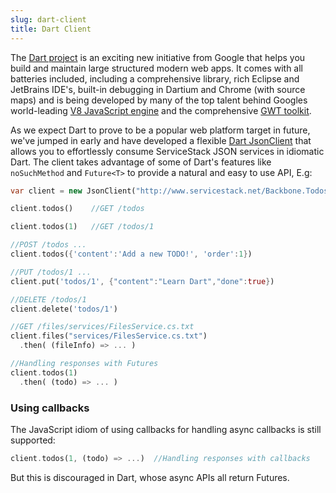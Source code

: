 ```yaml
---
slug: dart-client
title: Dart Client
---
```


The [Dart project](http://www.dartlang.org/) is an exciting new initiative from Google that helps you build and maintain large structured modern web apps. It comes with all batteries included, including a comprehensive library, rich Eclipse and JetBrains IDE's, built-in debugging in Dartium and Chrome (with source maps) and is being developed by many of the top talent behind Googles world-leading [V8 JavaScript engine](http://code.google.com/p/v8/) and the comprehensive [GWT toolkit](https://developers.google.com/web-toolkit/).

As we expect Dart to prove to be a popular web platform target in future, we've jumped in early and have developed a flexible [Dart JsonClient](https://github.com/Dartist/JsonClient) that allows you to effortlessly consume ServiceStack JSON services in idiomatic Dart. The client takes advantage of some of Dart's features like `noSuchMethod` and `Future<T>` to provide a natural and easy to use API, E.g:

```dart
var client = new JsonClient("http://www.servicestack.net/Backbone.Todos");

client.todos()    //GET /todos

client.todos(1)   //GET /todos/1

//POST /todos ...
client.todos({'content':'Add a new TODO!', 'order':1})

//PUT /todos/1 ...
client.put('todos/1', {"content":"Learn Dart","done":true})  

//DELETE /todos/1
client.delete('todos/1')

//GET /files/services/FilesService.cs.txt
client.files("services/FilesService.cs.txt") 
  .then( (fileInfo) => ... )

//Handling responses with Futures
client.todos(1)
  .then( (todo) => ... )       
```

### Using callbacks

The JavaScript idiom of using callbacks for handling async callbacks is still supported:

```dart
client.todos(1, (todo) => ...)  //Handling responses with callbacks
```

But this is discouraged in Dart, whose async APIs all return Futures.